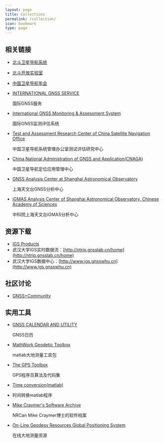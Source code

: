 ```yaml
---
layout: page
title: Collections
permalink: /collection/
icon: bookmark
type: page
---
```


##  相关链接

- [北斗卫星导航系统](http://www.beidou.gov.cn/)

- [北斗开放实验室](http://www.gnssopenlab.org)

- [中国卫星导航年会](http://www.beidou.org/)

- [INTERNATIONAL GNSS SERVICE](http://www.igs.org/)

  国际GNSS服务

- [International GNSS Monitoring & Assessment System](http://www.igmas.org/)

  国际GNSS监测评估系统

- [Test and Assessment Research Center of China Satellite Navigation Office](http://www.csno-tarc.cn/)

  中国卫星导航系统管理办公室测试评估研究中心

- [China National Administration of GNSS and Application(CNAGA)](http://www.chinabeidou.gov.cn/)

  中国卫星导航定位应用管理中心

- [GNSS Analysis Center at Shanghai Astronomical Observatory](http://www.shao.ac.cn/shao_gnss_ac) 

  上海天文台GNSS分析中心

- [iGMAS Analysis Center of Shanghai Astronomical Observatory, Chinese Academy of Sciences](http://112.65.161.230/Eng-index.html)

  中科院上海天文台iGMAS分析中心




## 资源下载

- [IGS Products](https://kb.igs.org/hc/en-us/articles/115003935351)
- 武汉大学IGS实时数据流：[http://ntrip.gnsslab.cn/home](http://ntrip.gnsslab.cn/home)
-  武汉大学IGS数据中心：[http://www.igs.gnsswhu.cn](http://www.igs.gnsswhu.cn)



## 社区讨论

- [GNSS+Community](http://gnsscommunity.com/forum.php)



## 实用工具

- [GNSS CALENDAR AND UTILITY](http://www.gnsscalendar.com/)

  GNSS日历

- [MathWork Geodetic Toolbox](https://www.mathworks.com/matlabcentral/fileexchange/15285-geodetic-toolbox)

  matlab大地测量工具包

- [The GPS Toolbox](https://www.ngs.noaa.gov/gps-toolbox/index.html)

  GPS程序员算法及代码集

- [Time conversion(matlab)](http://www.fmddlmyy.cn/text59.html)

- 时间转换matlab程序

- [Mike Craymer's Software Archive](https://mcraymer.github.io/software/)

  NRCan Mike Craymer博士的软件档案

- [On-Line Geodesy Resources Global Positioning System](https://mcraymer.github.io/geodesy/gps.html)

  在线大地测量资源
